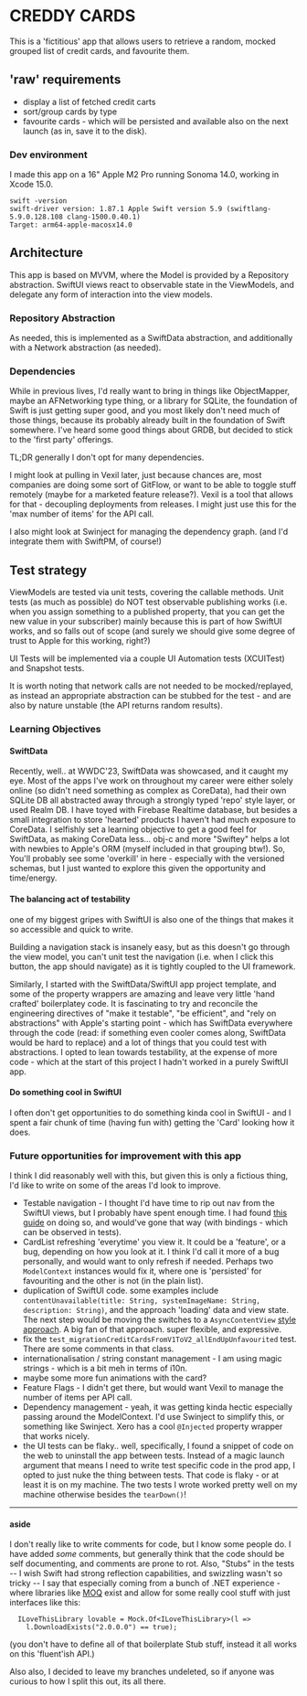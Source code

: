 # CREDDY CARDS

This is a 'fictitious' app that allows users to retrieve a random, mocked grouped list of credit cards, and favourite them.

## 'raw' requirements

* display a list of fetched credit carts
* sort/group cards by type
* favourite cards - which will be persisted and available also on the next launch (as in, save it to the disk).

### Dev environment

I made this app on a 16" Apple M2 Pro running Sonoma 14.0, working in Xcode 15.0.
```
swift -version                                       
swift-driver version: 1.87.1 Apple Swift version 5.9 (swiftlang-5.9.0.128.108 clang-1500.0.40.1)
Target: arm64-apple-macosx14.0
```

## Architecture

This app is based on MVVM, where the Model is provided by a Repository abstraction.
SwiftUI views react to observable state in the ViewModels, and delegate any form of interaction into the view models.

### Repository Abstraction

As needed, this is implemented as a SwiftData abstraction, and additionally with a Network abstraction (as needed).

### Dependencies 

While in previous lives, I'd really want to bring in things like ObjectMapper, maybe an AFNetworking type thing, or a library for SQLite, the foundation of Swift is just getting super good, and you most likely don't need much of those things, because its probably already built in the foundation of Swift somewhere. 
I've heard some good things about GRDB, but decided to stick to the 'first party' offerings.

TL;DR generally I don't opt for many dependencies.

I might look at pulling in Vexil later, just because chances are, most companies are doing some sort of GitFlow, or want to be able to toggle stuff remotely (maybe for a marketed feature release?). Vexil is a tool that allows for that - decoupling deployments from releases.
I might just use this for the 'max number of items' for the API call.

I also might look at Swinject for managing the dependency graph.
(and I'd integrate them with SwiftPM, of course!)

## Test strategy

ViewModels are tested via unit tests, covering the callable methods. Unit tests (as much as possible) do NOT test observable publishing works (i.e. when you assign something to a published property, that you can get the new value in your subscriber) mainly because this is part of how SwiftUI works, and so falls out of scope (and surely we should give some degree of trust to Apple for this working, right?)

UI Tests will be implemented via a couple UI Automation tests (XCUITest) and Snapshot tests.

It is worth noting that network calls are not needed to be mocked/replayed, as instead an appropriate abstraction can be stubbed for the test - and are also by nature unstable (the API returns random results).

### Learning Objectives

#### SwiftData

Recently, well.. at WWDC'23, SwiftData was showcased, and it caught my eye. 
Most of the apps I've work on throughout my career were either solely online (so didn't need something as complex as CoreData), had their own SQLite DB all abstracted away through a strongly typed 'repo' style layer, or used Realm DB. 
I have toyed with Firebase Realtime database, but besides a small integration to store 'hearted' products I haven't had much exposure to CoreData. 
I selfishly set a learning objective to get a good feel for SwiftData, as making CoreData less... obj-c and more "Swiftey" helps a lot with newbies to Apple's ORM (myself included in that grouping btw!). 
So, You'll probably see some 'overkill' in here - especially with the versioned schemas, but I just wanted to explore this given the opportunity and time/energy.

#### The balancing act of testability

one of my biggest gripes with SwiftUI is also one of the things that makes it so accessible and quick to write. 

Building a navigation stack is insanely easy, but as this doesn't go through the view model, you can't unit test the navigation (i.e. when I click this button, the app should navigate) as it is tightly coupled to the UI framework.

Similarly, I started with the SwiftData/SwiftUI app project template, and some of the property wrappers are amazing and leave very little 'hand crafted' boilerplatey code. 
It is fascinating to try and reconcile the engineering directives of "make it testable", "be efficient", and "rely on abstractions" with Apple's starting point - which has SwiftData everywhere through the code (read: if something even cooler comes along, SwiftData would be hard to replace) and a lot of things that you could test with abstractions.
I opted to lean towards testability, at the expense of more code - which at the start of this project I hadn't worked in a purely SwiftUI app.

#### Do something cool in SwiftUI
I often don't get opportunities to do something kinda cool in SwiftUI - and I spent a fair chunk of time (having fun with) getting the 'Card' looking how it does.

### Future opportunities for improvement with this app
I think I did reasonably well with this, but given this is only a fictious thing, I'd like to write on some of the areas I'd look to improve.
* Testable navigation - I thought I'd have time to rip out nav from the SwiftUI views, but I probably have spent enough time. I had found [this guide](https://www.avanderlee.com/swiftui/navigationlink-programmatically-binding/) on doing so, and would've gone that way (with bindings - which can be observed in tests).
* CardList refreshing 'everytime' you view it. It could be a 'feature', or a bug, depending on how you look at it. I think I'd call it more of a bug personally, and would want to only refresh if needed. Perhaps two `ModelContext` instances would fix it, where one is 'persisted' for favouriting and the other is not (in the plain list).
* duplication of SwiftUI code. some examples include `contentUnavailable(title: String, systemImageName: String, description: String)`, and the approach 'loading' data and view state. The next step would be moving the switches to a `AsyncContentView` [style approach](https://www.swiftbysundell.com/articles/handling-loading-states-in-swiftui/). A big fan of that approach. super flexible, and expressive.
* fix the `test_migrationCreditCardsFromV1ToV2_allEndUpUnfavourited` test. There are some comments in that class.
* internationalisation / string constant management - I am using magic strings - which is a bit meh in terms of i10n.
* maybe some more fun animations with the card?
* Feature Flags - I didn't get there, but would want Vexil to manage the number of items per API call.
* Dependency management - yeah, it was getting kinda hectic especially passing around the ModelContext. I'd use Swinject to simplify this, or something like Swinject. Xero has a cool `@Injected` property wrapper that works nicely.
* the UI tests can be flaky.. well, specifically, I found a snippet of code on the web to uninstall the app between tests. Instead of a magic launch argument that means I need to write test specific code in the prod app, I opted to just nuke the thing between tests. That code is flaky - or at least it is on my machine. The two tests I wrote worked pretty well on my machine otherwise besides the `tearDown()`!

---

#### aside
I don't really like to write comments for code, but I know some people do. I have added _some_ comments, but generally think that the code should be self documenting, and comments are prone to rot.
Also, "Stubs" in the tests -- I wish Swift had strong reflection capabilities, and swizzling wasn't so tricky -- I say that especially coming from a bunch of .NET experience - where libraries like [MOQ](https://github.com/devlooped/moq) exist and allow for some really cool stuff with just interfaces like this:
```
  ILoveThisLibrary lovable = Mock.Of<ILoveThisLibrary>(l =>
    l.DownloadExists("2.0.0.0") == true);
```
(you don't have to define all of that boilerplate Stub stuff, instead it all works on this 'fluent'ish API.)

Also also, I decided to leave my branches undeleted, so if anyone was curious to how I split this out, its all there.